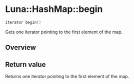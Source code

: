 # Luna::HashMap::begin

```c++
iterator begin()
```

Gets one iterator pointing to the first element of the map. 

## Overview


## Return value
Returns one iterator pointing to the first element of the map. 

